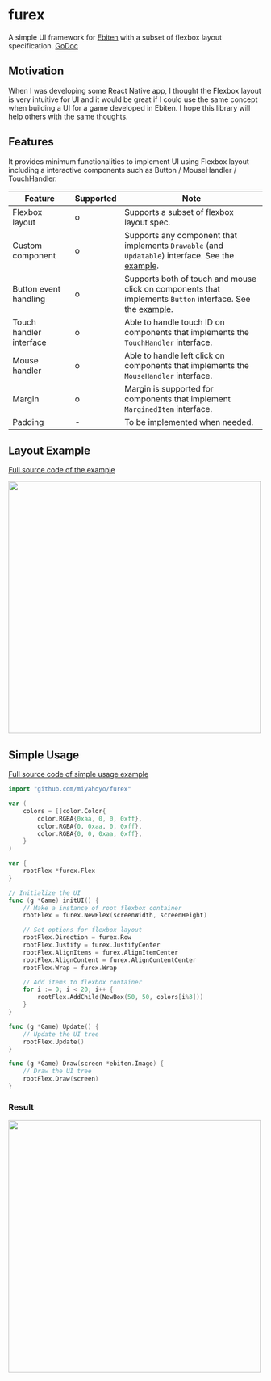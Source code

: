 # furex

A simple UI framework for [Ebiten](https://ebiten.org/) with a subset of flexbox layout specification.
[GoDoc](https://pkg.go.dev/github.com/miyahoyo/furex)

## Motivation

When I was developing some React Native app, I thought the Flexbox layout is very intuitive for UI and it would be great if I could use the same concept when building a UI for a game developed in Ebiten. I hope this library will help others with the same thoughts.

## Features

It provides minimum functionalities to implement UI using Flexbox layout including a interactive components such as Button / MouseHandler / TouchHandler.

| Feature                 | Supported | Note                                                                                                                   |
|-------------------------|------------------|------------------------------------------------------------------------------------------------------------------------|
| Flexbox layout          | o                | Supports a subset of flexbox layout spec.                                                                              |
| Custom component   | o                | Supports any component that implements `Drawable` (and `Updatable`) interface. See the [example](https://github.com/miyahoyo/furex/blob/master/examples/shared/box.go). |
| Button event handling   | o                | Supports both of touch and mouse click on components that implements `Button` interface. See the [example](https://github.com/miyahoyo/furex/blob/master/examples/shared/button.go). |
| Touch handler interface | o                | Able to handle touch ID on components that implements the `TouchHandler` interface.                                                                             |
| Mouse handler           | o                | Able to handle left click on components that implements the `MouseHandler` interface.                                                                                |
| Margin           | o                | Margin is supported for components that implement `MarginedItem` interface.
| Padding           | -                | To be implemented when needed.                                                     |



## Layout Example

[Full source code of the example](https://github.com/miyahoyo/furex/blob/master/examples/nesting/main.go)

<image src="https://user-images.githubusercontent.com/1475839/133440846-dae6cc3e-22d4-4e13-965c-7989b50ed58a.png" width="500px" />


## Simple Usage

[Full source code of simple usage example](https://github.com/miyahoyo/furex/blob/master/examples/wrap/main.go)

```go
import "github.com/miyahoyo/furex"

var (
	colors = []color.Color{
		color.RGBA{0xaa, 0, 0, 0xff},
		color.RGBA{0, 0xaa, 0, 0xff},
		color.RGBA{0, 0, 0xaa, 0xff},
	}
)

var {
	rootFlex *furex.Flex
}

// Initialize the UI
func (g *Game) initUI() {
	// Make a instance of root flexbox container
	rootFlex = furex.NewFlex(screenWidth, screenHeight)

	// Set options for flexbox layout
	rootFlex.Direction = furex.Row
	rootFlex.Justify = furex.JustifyCenter
	rootFlex.AlignItems = furex.AlignItemCenter
	rootFlex.AlignContent = furex.AlignContentCenter
	rootFlex.Wrap = furex.Wrap

	// Add items to flexbox container
	for i := 0; i < 20; i++ {
		rootFlex.AddChild(NewBox(50, 50, colors[i%3]))
	}
}

func (g *Game) Update() {
	// Update the UI tree
	rootFlex.Update()
}

func (g *Game) Draw(screen *ebiten.Image) {
	// Draw the UI tree
	rootFlex.Draw(screen)
}
```

### Result
<image src="https://user-images.githubusercontent.com/1475839/133445715-b94b8c7f-bcd3-4aef-b7a4-b58bbb29d556.png" width="500px" />

